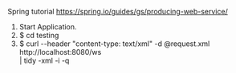 Spring tutorial https://spring.io/guides/gs/producing-web-service/

1. Start Application.
2. $ cd testing
3. $ curl --header "content-type: text/xml" -d @request.xml http://localhost:8080/ws \
    | tidy -xml -i -q
